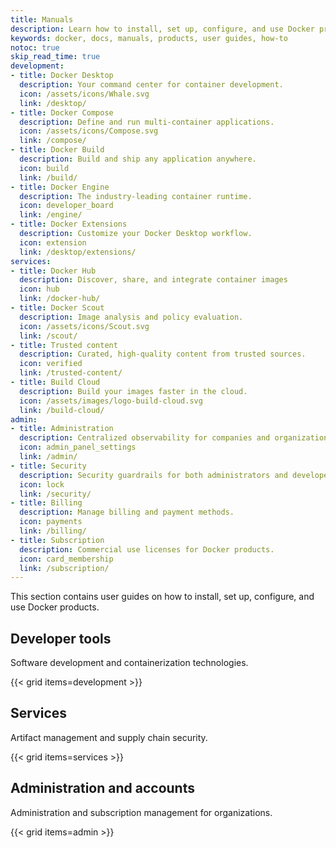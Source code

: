 ```yaml
---
title: Manuals
description: Learn how to install, set up, configure, and use Docker products with this collection of user guides
keywords: docker, docs, manuals, products, user guides, how-to
notoc: true
skip_read_time: true
development:
- title: Docker Desktop
  description: Your command center for container development.
  icon: /assets/icons/Whale.svg
  link: /desktop/
- title: Docker Compose
  description: Define and run multi-container applications.
  icon: /assets/icons/Compose.svg
  link: /compose/
- title: Docker Build
  description: Build and ship any application anywhere.
  icon: build
  link: /build/
- title: Docker Engine
  description: The industry-leading container runtime.
  icon: developer_board
  link: /engine/
- title: Docker Extensions
  description: Customize your Docker Desktop workflow.
  icon: extension
  link: /desktop/extensions/
services:
- title: Docker Hub
  description: Discover, share, and integrate container images
  icon: hub
  link: /docker-hub/
- title: Docker Scout
  description: Image analysis and policy evaluation.
  icon: /assets/icons/Scout.svg
  link: /scout/
- title: Trusted content
  description: Curated, high-quality content from trusted sources.
  icon: verified
  link: /trusted-content/
- title: Build Cloud
  description: Build your images faster in the cloud.
  icon: /assets/images/logo-build-cloud.svg
  link: /build-cloud/
admin:
- title: Administration
  description: Centralized observability for companies and organizations.
  icon: admin_panel_settings
  link: /admin/
- title: Security
  description: Security guardrails for both administrators and developers.
  icon: lock
  link: /security/
- title: Billing
  description: Manage billing and payment methods.
  icon: payments
  link: /billing/
- title: Subscription
  description: Commercial use licenses for Docker products.
  icon: card_membership
  link: /subscription/
---
```


This section contains user guides on how to install, set up, configure, and use
Docker products.

## Developer tools

Software development and containerization technologies.

{{< grid items=development >}}

## Services

Artifact management and supply chain security.

{{< grid items=services >}}

## Administration and accounts

Administration and subscription management for organizations.

{{< grid items=admin >}}
